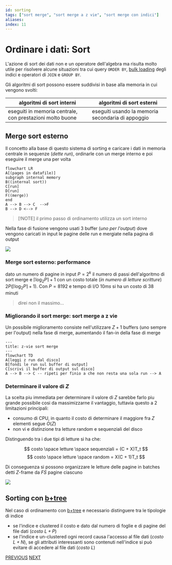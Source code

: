```yaml
---
id: sorting
tags: ["sort merge", "sort merge a z vie", "sort merge con indici"]
aliases: 
index: 11
---
```


# Ordinare i dati: Sort

L'azione di sort dei dati non e un operatore dell'algebra ma risulta molto utile per risolvere alcune situazioni tra cui query `ORDER BY`, [bulk loading](b+tree.md#Bulk%20loading) degli indici e operatori di `JOIN` e `GROUP BY`.

Gli algoritmi di sort possono essere suddivisi in base alla memoria in cui vengono svolti:


| algoritmi di sort interni                                 | algoritmi di sort esterni                         |
| --------------------------------------------------------- | ------------------------------------------------- |
| eseguiti in memoria centrale, con prestazioni molto buone | eseguiti usando la memoria secondaria di appoggio |

## Merge sort esterno

Il concetto alla base di questo sistema di sorting e caricare i dati in memoria centrale in sequenze (*dette run*), ordinarle con un merge interno e poi eseguire il merge una per volta

```mermaid
flowchart LR
A[(pages in datafile)]
subgraph internal memory
B((internal sort))
C[run]
D[run]
F((merge))
end
A --> B --> C  -->F  
B --> D <--> F
```

>[!NOTE] il primo passo di ordinamento utilizza un sort interno

Nella fase di fusione vengono usati 3 buffer (*uno per l'output*) dove vengono caricati in input le pagine delle run e mergiate nella pagina di output

![](Pasted%20image%2020250209155934.png)
### Merge sort esterno: performance

dato un numero di pagine in input $P=2^k$ il numero di passi dell'algoritmo di sort merge e $\lceil \log_{2}{P}\rceil +1$ con un costo totale (*in numero di letture scritture*) $2P(\lceil \log_2P\rceil +1)$.
Con $P = 8192$ e tempo di I/O $10ms$ si ha un costo di $38$ minuti
> direi non il massimo...

### Migliorando il sort merge: sort merge a z vie

Un possibile miglioramento consiste nell'utilizzare $Z+1$ buffers (uno sempre per l'output) nella fase di merge, aumentando il fan-in della fase di merge

```mermaid
---
title: z-vie sort merge
---
flowchart TD
A[leggi z run dal disco]
B[fondi le run sul buffer di output]
C[scrivi il buffer di output sul disco]
A --> B --> C -- ripeti per finio a che non resta una sola run --> A 
```

### Determinare il valore di $Z$

La scelta piu immediata per determinare il valore di $Z$ sarebbe farlo piu grande possibile cosi da massimizzarne il vantaggio, tuttavia questo a 2 limitazioni principali:

- consumo di CPU, in quanto il costo di determinare il maggiore fra $Z$ elementi segue $O(Z)$
- non vi e distinzione tra letture random e sequenziali del disco

Distinguendo tra i due tipi di letture si ha che:

$$
costo \space letture \space sequenziali = (C + X)T_t 
$$
$$
costo \space letture \space random = X(C + 1)T_t 
$$

Di conseguenza si possono organizzare le letture delle pagine in batches detti $Z$-frame da $FS$ pagine ciascuno

![](Pasted%20image%2020250209163032.png)

## Sorting con [b+tree](b+tree.md)

Nel caso di ordinamento con [b+tree](b+tree.md) e necessario distinguere tra le tipologie di indice

- se l'indice e clustered il costo e dato dal numero di foglie e di pagine del file dati (*costo $L+P$*)
- se l'indice e un-clustered ogni record causa l'accesso al file dati (*costo $L+N$*), se gli attributi interessanti sono contenuti nell'indice si può evitare di accedere al file dati (*costo $L$*)

[PREVIOUS](pages/operatori_relazionali.md) [NEXT](pages/selezione.md)
